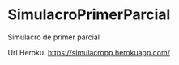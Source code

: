 # SimulacroPrimerParcial

Simulacro de primer parcial

Url Heroku: https://simulacropp.herokuapp.com/
